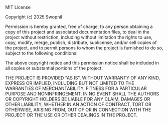 MIT License

Copyright (c) 2025 Swopnil

Permission is hereby granted, free of charge, to any person obtaining a copy
of this project and associated documentation files, to deal
in the project without restriction, including without limitation the rights
to use, copy, modify, merge, publish, distribute, sublicense, and/or sell
copies of the project, and to permit persons to whom the project is
furnished to do so, subject to the following conditions:

The above copyright notice and this permission notice shall be included in all
copies or substantial portions of the project.

THE PROJECT IS PROVIDED "AS IS", WITHOUT WARRANTY OF ANY KIND, EXPRESS OR
IMPLIED, INCLUDING BUT NOT LIMITED TO THE WARRANTIES OF MERCHANTABILITY,
FITNESS FOR A PARTICULAR PURPOSE AND NONINFRINGEMENT. IN NO EVENT SHALL THE
AUTHORS OR COPYRIGHT HOLDERS BE LIABLE FOR ANY CLAIM, DAMAGES OR OTHER
LIABILITY, WHETHER IN AN ACTION OF CONTRACT, TORT OR OTHERWISE, ARISING FROM,
OUT OF OR IN CONNECTION WITH THE PROJECT OR THE USE OR OTHER DEALINGS IN THE
PROJECT.